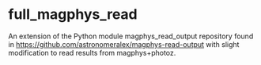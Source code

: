 # full_magphys_read
An extension of the Python module magphys_read_output repository found in https://github.com/astronomeralex/magphys-read-output with slight modification to read results from magphys+photoz.
